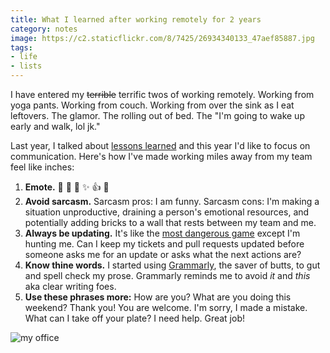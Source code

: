 ```yaml
---
title: What I learned after working remotely for 2 years
category: notes
image: https://c2.staticflickr.com/8/7425/26934340133_47aef85887.jpg
tags:
- life
- lists
---
```


I have entered my ~~terrible~~ terrific twos of working remotely. Working from yoga pants. Working from couch. Working from over the sink as I eat leftovers. The glamor. The rolling out of bed. The "I'm going to wake up early and walk, lol jk."

Last year, I talked about [lessons learned](/notes/one-year-remote/) and this year I'd like to focus on communication. Here's how I've made working miles away from my team feel like inches:

1. **Emote.** :wave: :clap: :sparkling_heart: :sparkles: :+1: :tada:
2. **Avoid sarcasm.** Sarcasm pros: I am funny. Sarcasm cons: I'm making a situation unproductive, draining a person's emotional resources, and potentially adding bricks to a wall that rests between my team and me.
3. **Always be updating.** It's like the [most dangerous game](https://en.wikipedia.org/wiki/The_Most_Dangerous_Game) except I'm hunting me. Can I keep my tickets and pull requests updated before someone asks me for an update or asks what the next actions are?
4. **Know thine words.** I started using [Grammarly](https://app.grammarly.com/), the saver of butts, to gut and spell check my prose. Grammarly reminds me to avoid *it* and *this* aka clear writing foes.
5. **Use these phrases more:** How are you? What are you doing this weekend? Thank you! You are welcome. I'm sorry, I made a mistake. What can I take off your plate? I need help. Great job!

<div class="photos">
<img src="https://c2.staticflickr.com/8/7425/26934340133_47aef85887_b.jpg" alt="my office">
</div>
